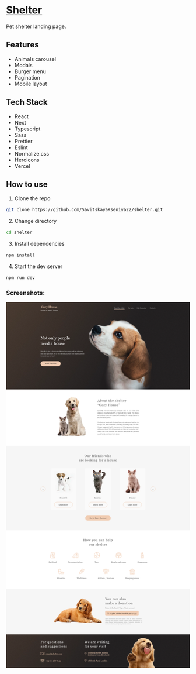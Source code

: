 # [Shelter](https://shelter-lemon.vercel.app/)

Pet shelter landing page.

## Features

- Animals carousel
- Modals
- Burger menu
- Pagination
- Mobile layout

## Tech Stack

- React
- Next
- Typescript
- Sass
- Prettier
- Eslint
- Normalize.css
- Heroicons
- Vercel

## How to use

1. Clone the repo

```bash
git clone https://github.com/SavitskayaKseniya22/shelter.git
```

2. Change directory

```bash
cd shelter
```

3. Install dependencies

```bash
npm install
```

4. Start the dev server

```bash
npm run dev
```

### Screenshots:

![изображение](https://raw.githubusercontent.com/SavitskayaKseniya22/projects-photos/main/photos/shelter/New%20folder/shelter-1920px.png)
